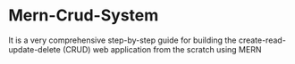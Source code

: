 # Mern-Crud-System
It is a very comprehensive step-by-step guide for building the create-read-update-delete (CRUD) web application from the scratch using MERN
